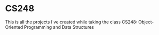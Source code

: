 # CS248
This is all the projects I've created while taking the class CS248: Object-Oriented Programming and Data Structures
